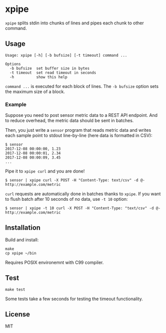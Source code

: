 xpipe
=====

`xpipe` splits stdin into chunks of lines and pipes each chunk to other command.

## Usage

    Usage: xpipe [-h] [-b bufsize] [-t timeout] command ...

    Options
      -b bufsize  set buffer size in bytes
      -t timeout  set read timeout in seconds
      -h          show this help

`command ...` is executed for each block of lines. The `-b bufsize` option sets
the maximum size of a block.

### Example

Suppose you need to post sensor metric data to a REST API endpoint. And to
reduce overhead, the metric data should be sent in batches.

Then, you just write a `sensor` program that reads metric data and writes each
sample point to stdout line-by-line (here data is formatted in CSV):

    $ sensor
    2017-12-08 00:00:00, 1.23
    2017-12-08 00:00:01, 2.34
    2017-12-08 00:00:09, 3.45
    ...

Pipe it to `xpipe curl` and you are done!

    $ sensor | xpipe curl -X POST -H "Content-Type: text/csv" -d @- http://example.com/metric

`curl` requests are automatically done in batches thanks to `xpipe`. If you
want to flush batch after 10 seconds of no data, use `-t 10` option:

    $ sensor | xpipe -t 10 curl -X POST -H "Content-Type: "text/csv" -d @- http://example.com/metric

## Installation

Build and install:

    make
    cp xpipe ~/bin

Requires POSIX environemnt with C99 compiler.

## Test

    make test

Some tests take a few seconds for testing the timeout functionality.

## License

MIT
